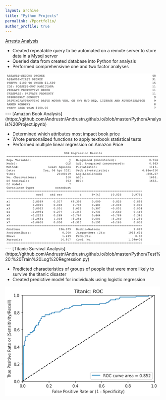 ```yaml
---
layout: archive
title: "Python Projects"
permalink: /Pportfolio/
author_profile: true
---
```



[Arrests Analysis](https://github.com/Andrustn/Andrustn.github.io/blob/master/Python/Arrests%20Analysis.ipynb)

- Created repeatable query to be automated on a remote server to store data in a Mysql server
- Queried data from created database into Python for analysis
- Performed comprehensivne one and two factor analyses

<img src="/images/Arrests copy.png"/>
---
[Amazon Book Analysis](https://github.com/Andrustn/Andrustn.github.io/blob/master/Python/Analysis%20Project.ipynb)

- Determined which attributes most impact book price
- Wrote personalized functions to apply textbook statistical tests
- Performed multiple linear regression on Amazon Price

<img src="/images/Multiple Linear Regression copy.png"/>
---
[Titanic Survival Analysis](https://github.com/Andrustn/Andrustn.github.io/blob/master/Python/Test%20:%20Train%20Log%20Regression.py)

- Predicted characteristics of groups of people that were more likely to survive the titanic disaster
- Created predictive model for individuals using logistic regression

<img src="/images/Titanic ROC copy.png"/>



